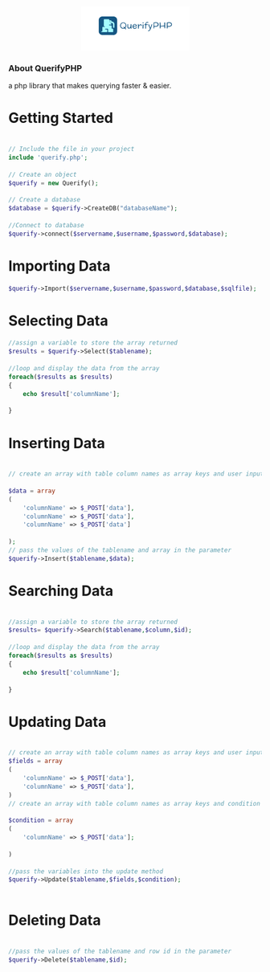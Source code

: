 <p align="center">
  <img src="img/querify.PNG" alt="QuerifyPHP">
</p>

### About QuerifyPHP
a php library that makes querying faster & easier.

# Getting Started

```php

// Include the file in your project
include 'querify.php';

// Create an object
$querify = new Querify();

// Create a database
$database = $querify->CreateDB("databaseName");

//Connect to database
$querify->connect($servername,$username,$password,$database);


```
# Importing Data 

```php
$querify->Import($servername,$username,$password,$database,$sqlfile);
```


# Selecting Data
```php
//assign a variable to store the array returned 
$results = $querify->Select($tablename);

//loop and display the data from the array
foreach($results as $results)
{
	echo $result['columnName'];

}
```

# Inserting Data
```php

// create an array with table column names as array keys and user inputs as array values

$data = array 
(
	'columnName' => $_POST['data'],
	'columnName' => $_POST['data'],
	'columnName' => $_POST['data']

);
// pass the values of the tablename and array in the parameter
$querify->Insert($tablename,$data);

```

# Searching Data
```php

//assign a variable to store the array returned 
$results= $querify->Search($tablename,$column,$id);

//loop and display the data from the array
foreach($results as $results)
{
	echo $result['columnName'];

}

```

# Updating Data 
```php 

// create an array with table column names as array keys and user inputs as array values
$fields = array
(
	'columnName' => $_POST['data'],
	'columnName' => $_POST['data'],
)
// create an array with table column names as array keys and condition value as array values

$condition = array 
(
	'columnName' => $_POST['data'];

)

//pass the variables into the update method
$querify->Update($tablename,$fields,$condition);



```


# Deleting Data
```php

//pass the values of the tablename and row id in the parameter
$querify->Delete($tablename,$id);

```
